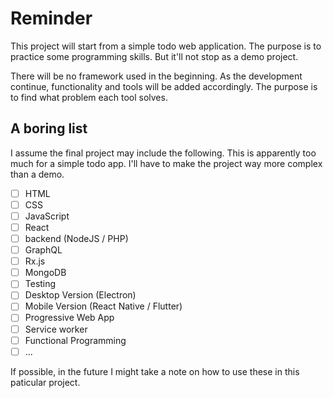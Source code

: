 # Reminder

This project will start from a simple todo web application. The  purpose is to practice some programming skills. But it'll not stop as a demo project. 

There will be no framework used in the beginning. As the development continue, functionality and tools will be added accordingly. The purpose is to find what problem each tool solves.

## A boring list

I assume the final project may include the following. This is apparently too much for a simple todo app. I'll have to make the project way more complex than a demo.

- [ ] HTML
- [ ] CSS
- [ ] JavaScript
- [ ] React
- [ ] backend (NodeJS / PHP)
- [ ] GraphQL
- [ ] Rx.js
- [ ] MongoDB
- [ ] Testing
- [ ] Desktop Version (Electron)
- [ ] Mobile Version (React Native / Flutter)
- [ ] Progressive Web App
- [ ] Service worker
- [ ] Functional Programming
- [ ] ...

If possible, in the future I might take a note on how to use these in this paticular project.


